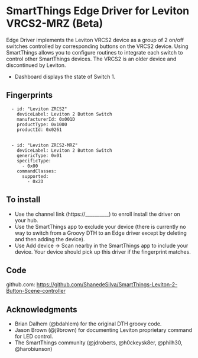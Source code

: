 # SmartThings Edge Driver for Leviton VRCS2-MRZ (Beta)

Edge Driver implements the Leviton VRCS2 device as a group of 2 on/off switches controlled by corresponding buttons on the VRCS2 device. Using SmartThings allows you to configure routines to integrate each switch to control other SmartThings devices.
The VRCS2 is an older device and discontinued by Leviton. 
* Dashboard displays the state of Switch 1.

## Fingerprints

```
  - id: "Leviton ZRCS2"
    deviceLabel: Leviton 2 Button Switch
    manufacturerId: 0x001D
    productType: 0x1000
    productId: 0x0261


  - id: "Leviton ZRCS2-MRZ"
    deviceLabel: Leviton 2 Button Switch
    genericType: 0x01
    specificType:
      - 0x00
    commandClasses:
      supported:
        - 0x2D
```


## To install

* Use the channel link (https://__________) to enroll install the driver on your hub.
* Use the SmartThings app to exclude your device (there is currently no way to switch from a Groovy DTH to an Edge driver except by deleting and then adding the device).
* Use Add device → Scan nearby in the SmartThings app to include your device. Your device should pick up this driver if the fingerprint matches.

## Code

github.com: 
https://github.com/ShanedeSilva/SmartThings-Leviton-2-Button-Scene-controller

## Acknowledgments

* Brian Dalhem (@bdahlem) for the original DTH groovy code.
* Jason Brown (@j9brown) for documenting Leviton proprietary command for LED control.
* The SmartThings community (@jdroberts, @h0ckeysk8er, @philh30, @harobiunson) 

